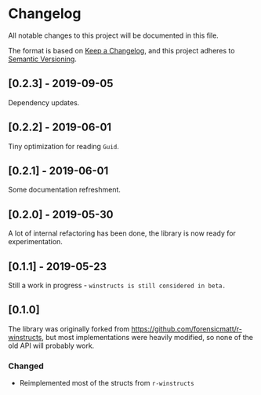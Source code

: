# Changelog
All notable changes to this project will be documented in this file.

The format is based on [Keep a Changelog](https://keepachangelog.com/en/1.0.0/),
and this project adheres to [Semantic Versioning](https://semver.org/spec/v2.0.0.html).

## [0.2.3] - 2019-09-05

Dependency updates.

## [0.2.2] - 2019-06-01

Tiny optimization for reading `Guid`.

## [0.2.1] - 2019-06-01

Some documentation refreshment.

## [0.2.0] - 2019-05-30

A lot of internal refactoring has been done, the library is now ready for experimentation.

## [0.1.1] - 2019-05-23

Still a work in progress - `winstructs is still considered in beta.`

## [0.1.0] 

The library was originally forked from https://github.com/forensicmatt/r-winstructs,
but most implementations were heavily modified, so none of the old API will probably work. 

### Changed
- Reimplemented most of the structs from `r-winstructs` 
